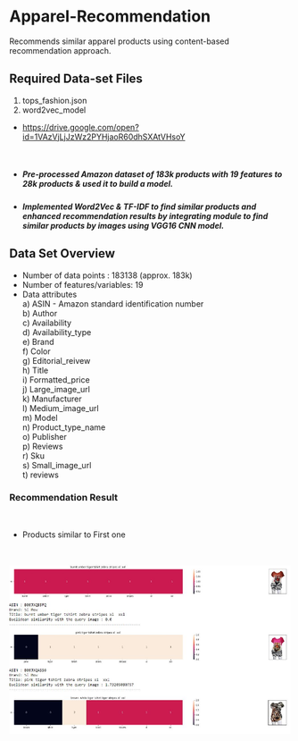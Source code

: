# Apparel-Recommendation
Recommends similar apparel products using content-based recommendation approach.

## Required Data-set Files 
1) tops_fashion.json
2) word2vec_model
- https://drive.google.com/open?id=1VAzVjLjJzWz2PYHjaoR60dhSXAtVHsoY
<br/>

- ##### Pre-processed Amazon dataset of 183k products with 19 features to 28k products & used it to build a model.

- ##### Implemented Word2Vec & TF-IDF to find similar products and enhanced recommendation results by integrating module to find similar products by images using VGG16 CNN model.

## Data Set Overview
- Number of data points :  183138 (approx. 183k)
- Number of features/variables: 19
- Data attributes <br />
  a) ASIN - Amazon standard identification number <br />
  b) Author <br />
  c) Availability<br />
  d) Availability_type<br />
  e) Brand<br />
  f) Color<br />
  g) Editorial_reivew<br />
  h) Title<br />
  i) Formatted_price<br />
  j) Large_image_url<br />
  k) Manufacturer<br />
  l) Medium_image_url<br />
  m) Model<br />
  n) Product_type_name<br /> 
  o) Publisher<br />
  p) Reviews<br />
  r) Sku<br />
  s) Small_image_url<br />
  t) reviews<br />
 
### Recommendation Result 
<br/>

-  Products similar to First one 
<br/>

<img src="Capture.JPG"></img>
